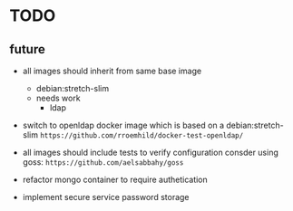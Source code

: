# TODO

## future

* all images should inherit from same base image
  * debian:stretch-slim
  * needs work
    * ldap

* switch to openldap docker image which is based on a debian:stretch-slim
    `https://github.com/rroemhild/docker-test-openldap/`

* all images should include tests to verify configuration
    consder using goss: `https://github.com/aelsabbahy/goss`

* refactor mongo container to require authetication

* implement secure service password storage
